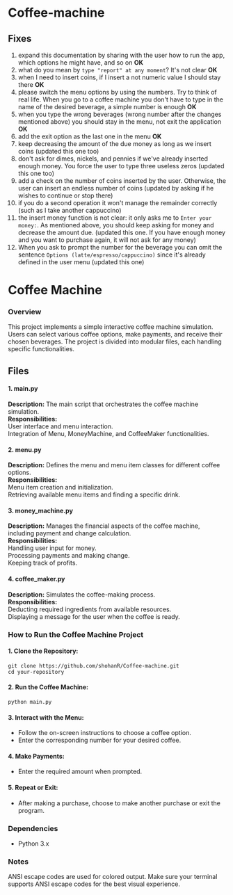 # Coffee-machine

## Fixes

1. expand this documentation by sharing with the user how to run the app, which options he might have, and so on **OK**
1. what do you mean by `type "report" at any moment`? It's not clear **OK**
1. when I need to insert coins, if I insert a not numeric value I should stay there **OK**
1. please switch the menu options by using the numbers. Try to think of real life. When you go to a coffee machine you don't have to type in the name of the desired beverage, a simple number is enough **OK**
1. when you type the wrong beverages (wrong number after the changes mentioned above) you should stay in the menu, not exit the application **OK**
1. add the exit option as the last one in the menu **OK**
1. keep decreasing the amount of the due money as long as we insert coins (updated this one too)
1. don't ask for dimes, nickels, and pennies if we've already inserted enough money. You force the user to type three useless zeros (updated this one too)
1. add a check on the number of coins inserted by the user. Otherwise, the user can insert an endless number of coins (updated by asking if he wishes to continue or stop there)
2. if you do a second operation it won't manage the remainder correctly (such as I take another cappuccino)
3. the insert money function is not clear: it only asks me to `Enter your money:`. As mentioned above, you should keep asking for money and decrease the amount due. (updated this one. If you have enough money and you want to purchase again, it will not ask for any money)
4. When you ask to prompt the number for the beverage you can omit the sentence `Options (latte/espresso/cappuccino)` since it's already defined in the user menu (updated this one)

<h1>Coffee Machine</h1>
<h3>Overview</h3>
<p>
This project implements a simple interactive coffee machine simulation. Users can select various coffee options, make payments, and receive their chosen beverages. The project is divided into modular files, each handling specific functionalities.
</p>


<h2>Files</h2>
<h4>1. main.py</h4>
<p><b>Description:</b> The main script that orchestrates the coffee machine simulation.<br>
<b>Responsibilities:</b><br>
User interface and menu interaction.<br>
Integration of Menu, MoneyMachine, and CoffeeMaker functionalities.</p>
<h4>2. menu.py</h4>
<p><b>Description:</b> Defines the menu and menu item classes for different coffee options.<br>
<b>Responsibilities:</b><br>
Menu item creation and initialization.<br>
Retrieving available menu items and finding a specific drink.</p>
<h4>3. money_machine.py</h4>
<p>
<b>Description:</b> Manages the financial aspects of the coffee machine, including payment and change calculation.<br>
<b>Responsibilities:</b><br>
Handling user input for money.<br>
Processing payments and making change.<br>
Keeping track of profits.
</p>
<h4>4. coffee_maker.py</h4>
<p><b>Description:</b> Simulates the coffee-making process.<br>
<b>Responsibilities:</b><br>
Deducting required ingredients from available resources.<br>
Displaying a message for the user when the coffee is ready.</p>

<h3>How to Run the Coffee Machine Project</h3>

<h4>1.  Clone the Repository:</h4>

```
git clone https://github.com/shohanR/Coffee-machine.git 
cd your-repository
```

<h4>2.  Run the Coffee Machine:</h4>

```
python main.py
```

<h4>3.  Interact with the Menu:</h4>
<ul>
  <li>Follow the on-screen instructions to choose a coffee option.</li>
  <li>Enter the corresponding number for your desired coffee.</li>
</ul>

<h4>4.  Make Payments:</h4>
<ul><li>Enter the required amount when prompted.</li></ul>

<h4>5. Repeat or Exit:</h4>
<ul><li>After making a purchase, choose to make another purchase or exit the program.</li></ul>


<h3>Dependencies</h3>
<ul><li>Python 3.x</li></ul>

<h3>Notes</h3>
<p>ANSI escape codes are used for colored output. Make sure your terminal supports ANSI escape codes for the best visual experience.</p>
